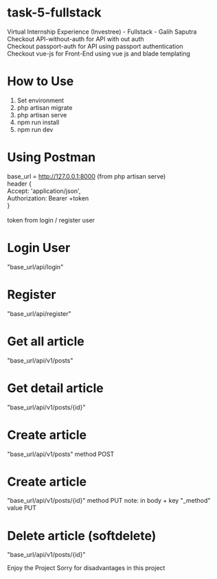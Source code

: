 # task-5-fullstack
Virtual Internship Experience (Investree) - Fullstack - Galih Saputra <br />
Checkout API-without-auth for API with out auth <br />
Checkout passport-auth for API using passport authentication <br />
Checkout vue-js for Front-End using vue js and blade templating <br />

# How to Use
1. Set environment
2. php artisan migrate
3. php artisan serve
4. npm run install
5. npm run dev

# Using Postman
base_url = http://127.0.0.1:8000 (from php artisan serve) <br />
header { <br />
  Accept: 'application/json', <br />
  Authorization: Bearer +token <br />
}  <br />
<br />
token from login / register user

# Login User
"base_url/api/login"

# Register
"base_url/api/register"

# Get all article
"base_url/api/v1/posts"

# Get detail article
"base_url/api/v1/posts/{id}"

# Create article
"base_url/api/v1/posts" method POST

# Create article
"base_url/api/v1/posts/{id}" method PUT
note: in body + key "_method" value PUT  

# Delete article (softdelete)
"base_url/api/v1/posts/{id}"

Enjoy the Project
Sorry for disadvantages in this project
